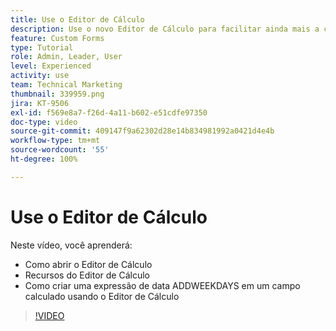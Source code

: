 ```yaml
---
title: Use o Editor de Cálculo
description: Use o novo Editor de Cálculo para facilitar ainda mais a criação de campos personalizados.
feature: Custom Forms
type: Tutorial
role: Admin, Leader, User
level: Experienced
activity: use
team: Technical Marketing
thumbnail: 339959.png
jira: KT-9506
exl-id: f569e8a7-f26d-4a11-b602-e51cdfe97350
doc-type: video
source-git-commit: 409147f9a62302d28e14b834981992a0421d4e4b
workflow-type: tm+mt
source-wordcount: '55'
ht-degree: 100%

---
```


# Use o Editor de Cálculo

Neste vídeo, você aprenderá:

* Como abrir o Editor de Cálculo
* Recursos do Editor de Cálculo
* Como criar uma expressão de data ADDWEEKDAYS em um campo calculado usando o Editor de Cálculo

>[!VIDEO](https://video.tv.adobe.com/v/339959/?quality=12&learn=on)
